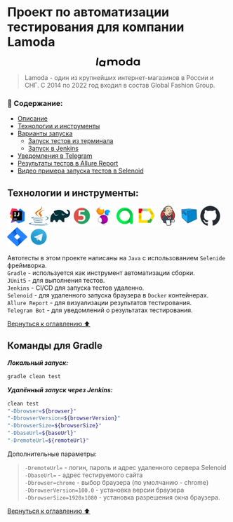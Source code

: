 # Проект по автоматизации тестирования для компании Lamoda
<p  align="center">
<a href="https://www.lamoda.ru/"><img src="./images/icons/Lamoda_logo.svg" width="100"></a>
</p>

> Lamoda - один из крупнейших интернет-магазинов в России и СНГ. С 2014 по 2022 год входил в состав Global Fashion Group.

### :pushpin: Содержание:

+ [Описание](#Описание)
+ [Технологии и инструменты](#computer-технологии-и-инструменты)
+ [Варианты запуска](#Варианты-запуска)
    + [Запуск тестов из терминала](#Команды-для-gradle)
    + [Запуск в Jenkins](#-запуск-в-jenkins)
+ [Уведомления в Telegram](#-telegram-уведомления)
+ [Результаты тестов в Allure Report](#-результаты-тестов-в-allure-report)
+ [Видео примера запуска тестов в Selenoid](#-видео-запуска-тестов-в-selenoid)

<a id="tools"></a>
## <a name="Технологии и инструменты">**Технологии и инструменты:**</a>

[<img src="./images/icons/IDEA-logo.svg" alt="java_17" width="45" height="45"/>](https://www.oracle.com/ru/java/technologies/javase-jre8-downloads.html)
[<img src="./images/icons/java-logo.svg" alt="intellij_idea" width="45" height="45"/>](https://www.oracle.com/ru/java/technologies/javase-jre8-downloads.html)
[<img src="./images/icons/gradle-logo.svg" alt="gradle" width="45" height="45"/>](https://gradle.org/)
[<img src="./images/icons/junit5-logo.svg" alt="junit_5" width="45" height="45"/>](https://junit.org/junit5/)
[<img src="./images/icons/selenide-logo.svg" alt="selenide" width="45" height="45"/>](https://ru.selenide.org/)
[<img src="./images/icons/allure-ee-logo.svg" alt="test_ops" width="45" height="45"/>](https://qameta.io/)
[<img src="./images/icons/allure-Report-logo.svg" alt="allure" width="45" height="45"/>](https://qameta.io/allure-report/)
[<img src="./images/icons/jenkins-logo.svg" alt="jenkins" width="45" height="45"/>](https://www.jenkins.io/)
[<img src="./images/icons/selenoid-logo.svg" alt="selenoid" width="45" height="45"/>](https://aerokube.com/selenoid/latest/)
[<img src="./images/icons/github-mark.svg" alt="github" width="45" height="45"/>](https://github.com/)
[<img src="./images/icons/jira-logo.svg" alt="jira" width="45" height="45"/>](https://www.atlassian.com/software/jira)
[<img src="./images/icons/Telegram.svg" alt="telegram" width="45" height="45"/>](https://en.wikipedia.org/wiki/Telegram_(software))

Автотесты в этом проекте написаны на `Java` с использованием `Selenide` фреймворка.\
`Gradle` - используется как инструмент автоматизации сборки.  \
`JUnit5` - для выполнения тестов.\
`Jenkins` - CI/CD для запуска тестов удаленно.\
`Selenoid` - для удаленного запуска браузера в `Docker` контейнерах.\
`Allure Report` - для визуализации результатов тестирования.\
`Telegram Bot` - для уведомлений о результатах тестирования.

[Вернуться к оглавлению ⬆](#pushpin-содержание)

## <a name="GradleCommand">Команды для Gradle</a>

***Локальный запуск:***
```bash  
gradle clean test
```

***Удалённый запуск через Jenkins:***
```bash  
clean test
"-Dbrowser=${browser}"
"-DbrowserVersion=${browserVersion}"
"-DbrowserSize=${browserSize}"
"-DbaseUrl=${baseUrl}"
"-DremoteUrl=${remoteUrl}"
```

Дополнительные параметры:
> `-DremoteUrl=` - логин, пароль и адрес удаленного сервера Selenoid\
> `-DbaseUrl=` - адрес тестируемого сайта\
> `-Dbrowser=chrome` - выбор браузера (по умолчанию - chrome)\
> `-DbrowserVersion=100.0` - установка версии браузера\
> `-DbrowserSize=1920x1080` - установка разрешения окна браузера.

[Вернуться к оглавлению ⬆](#pushpin-содержание)

